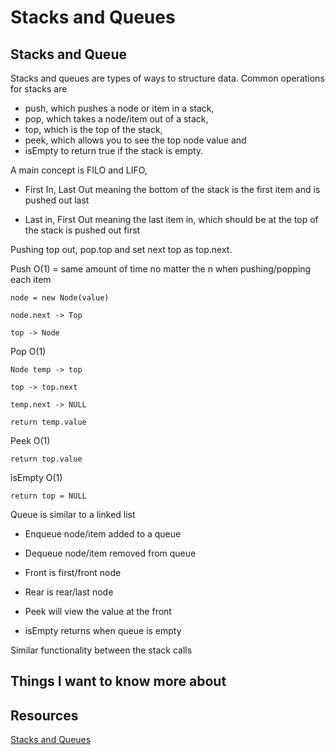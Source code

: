 # Stacks and Queues

## Stacks and Queue

Stacks and queues are types of ways to structure data. Common operations for stacks are

- push, which pushes a node or item in a stack,
- pop, which takes a node/item out of a stack,
- top, which is the top of the stack,
- peek, which allows you to see the top node value and
- isEmpty to return true if the stack is empty.

A main concept is FILO and LIFO,

- First In, Last Out meaning the bottom of the stack is the first item and is pushed out last

- Last in, First Out meaning the last item in, which should be at the top of the stack is pushed out first

Pushing top out, pop.top and set next top as top.next.

Push O(1) = same amount of time no matter the n when pushing/popping each item 

`node = new Node(value)`

`node.next -> Top`

`top -> Node`

Pop O(1)

`Node temp -> top`

`top -> top.next`

`temp.next -> NULL`

`return temp.value`

Peek O(1)

`return top.value`

isEmpty O(1)

`return top = NULL`

Queue is similar to a linked list

- Enqueue node/item added to a queue

- Dequeue node/item removed from queue

- Front is first/front node

- Rear is rear/last node

- Peek will view the value at the front

- isEmpty returns when queue is empty

Similar functionality between the stack calls 

## Things I want to know more about

## Resources 

[Stacks and Queues](https://codefellows.github.io/common_curriculum/data_structures_and_algorithms/Code_401/class-10/resources/stacks_and_queues.html)
